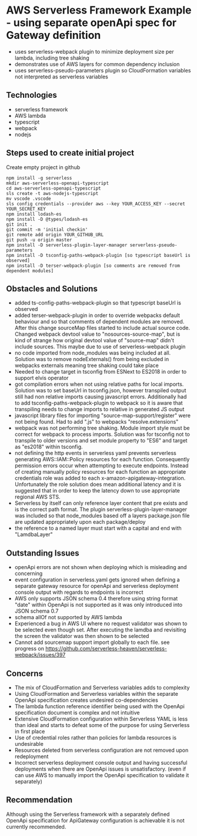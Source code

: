 # AWS Serverless Framework Example - using separate openApi spec for Gateway definition

- uses serverless-webpack plugin to minimize deployment size per lambda, including tree shaking
- demonstrates use of AWS layers for common dependency inclusion
- uses serverless-pseudo-parameters plugin so CloudFormation variables not interpreted as serverless variables

## Technologies

- serverless framework
- AWS lambda
- typescript
- webpack
- nodejs

## Steps used to create initial project

Create empty project in github

```shell_session
npm install -g serverless
mkdir aws-serverless-openapi-typescript
cd aws-serverless-openapi-typescript
sls create -t aws-nodejs-typescript
mv vscode .vscode
sls config credentials --provider aws --key YOUR_ACCESS_KEY --secret YOUR_SECRET_KEY
npm install lodash-es
npm install -D @types/lodash-es
git init .
git commit -m 'initial checkin'
git remote add origin YOUR_GITHUB_URL
git push -u origin master
npm install -D serverless-plugin-layer-manager serverless-pseudo-parameters
npm install -D tsconfig-paths-webpack-plugin [so typescript baseUrl is observed]
npm install -D terser-webpack-plugin [so comments are removed from dependent modules]
```

## Obstacles and Solutions

- added ts-config-paths-webpack-plugin so that typescript baseUrl is observed
- added terser-webpack-plugin in order to override webpacks default behaviour and so that comments of dependent modules are removed. After this change sourceMap files started to include actual source code. Changed webpack devtool value to "nosources-source-map", but is kind of strange how original devtool value of "source-map" didn't include sources. This maybe due to use of serverless-webpack plugin
- no code imported from node_modules was being included at all. Solution was to remove nodeExternals() from being excluded in webpacks externals meaning tree shaking could take place
- Needed to change target in tsconfig from ESNext to ES2018 in order to support elvis operator
- got compilation errors when not using relative paths for local imports. Solution was to set baseUrl in tsconfig.json, however transpiled output still had non relative imports causing javascript errors. Additionally had to add tsconfig-paths-webpack-plugin to webpack so it is aware that transpiling needs to change imports to relative in generated JS output
- javascript library files for importing "source-map-support/register" were not being found. Had to add ".js" to webpacks "resolve.extensions"
- webpack was not performing tree shaking. Module import style must be correct for webpack to process imports. Solution was for tsconfig not to transpile to older versions and set module property to "ES6" and target as "es2018" within tsconfig.
- not defining the http events in serverless yaml prevents serverless generating AWS::IAM::Policy resources for each function. Consequently permission errors occur when attempting to execute endpoints. Instead of creating manually policy resources for each function an appropriate credentials role was added to each x-amazon-apigateway-integration. Unfortunately the role solution does mean additional latency and it is suggested that in order to keep the latency down to use appropriate regional AWS STS.
- Serverless by itself can only reference layer content that pre exists and is the correct path format. The plugin serverless-plugin-layer-manager was included so that node_modules based off a layers package.json file are updated appropriately upon each package/deploy
- the reference to a named layer must start with a capital and end with "LamdbaLayer"

## Outstanding Issues

- openApi errors are not shown when deploying which is misleading and concerning
- event configuration in serverless.yaml gets ignored when defining a separate gateway resource for openApi and serverless deployment console output with regards to endpoints is incorrect
- AWS only supports JSON schema 0.4 therefore using string format "date" within OpenApi is not supported as it was only introduced into JSON schema 0.7
- schema allOf not supported by AWS lambda
- Experienced a bug in AWS UI where no request validator was shown to be selected even though set. After executing the lamdba and revisiting the screen the validator was then shown to be selected
- Cannot add sourcemap support import globally to each file. see progress on https://github.com/serverless-heaven/serverless-webpack/issues/397

## Concerns

- The mix of CloudFormation and Serverless variables adds to complexity
- Using CloudFormation and Serverless variables within the separate OpenApi specification creates undesired co-dependencies
- The lambda function reference identifier being used with the OpenApi specification document is complex and not intuitive
- Extensive CloudFormation configuration within Serverless YAML is less than ideal and starts to defeat some of the purpose for using Serverless in first place
- Use of credential roles rather than policies for lambda resources is undesirable
- Resources deleted from serverless configuration are not removed upon redeployment
- Incorrect serverless deployment console output and having successful deployments when there are OpenApi issues is unsatisfactory. (even if can use AWS to manually import the OpenApi specification to validate it separately)

## Recommendation

Although using the Serverless framework with a separately defined OpenApi specification for ApiGateway configuration is achievable it is not currently recommended.